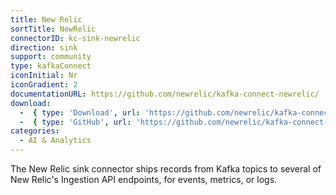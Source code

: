 ```yaml
---
title: New Relic
sortTitle: NewRelic
connectorID: kc-sink-newrelic
direction: sink
support: community
type: kafkaConnect
iconInitial: Nr
iconGradient: 2
documentationURL: https://github.com/newrelic/kafka-connect-newrelic/
download:
  -  { type: 'Download', url: 'https://github.com/newrelic/kafka-connect-newrelic/releases' }
  -  { type: 'GitHub', url: 'https://github.com/newrelic/kafka-connect-newrelic/' }
categories:
  - AI & Analytics
---
```

The New Relic sink connector ships records from Kafka topics to several of New Relic's Ingestion API endpoints, for events, metrics, or logs.
